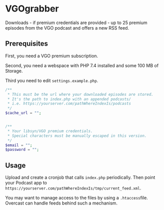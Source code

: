 # VGOgrabber

Downloads - if premium credentials are provided - up to 25 premium episodes from the VGO podcast and offers a new RSS feed.

## Prerequisites

First, you need a VGO premium subscription.

Second, you need a webspace with PHP 7.4 installed and some 100 MB of Storage.

Third you need to edit `settings.example.php`.
```php
/**
 * This must be the url where your downloaded episodes are stored.
 * It's the path to index.php with an appended podcasts/
 * i.e. https://yourserver.com/pathWhereIndexIs/podcasts
 */
$cache_url = "";
```

```php

/**
 * Your libsyn/VGO premium credentials.
 * Special characters must be manually escaped in this version.
 */
$email = "";
$password = "";
```

## Usage

Upload and create a cronjob that calls `index.php` periodically. Then point your Podcast app to `https://yourserver.com/pathWhereIndexIs/tmp/current_feed.xml`.

You may want to manage access to the files by using a `.htaccess`file. Overcast can handle feeds behind such a mechanism.